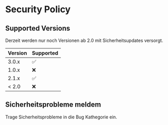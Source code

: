 # Security Policy

## Supported Versions

Derzeit werden nur noch Versionen ab 2.0 mit Sicherheitsupdates versorgt.

| Version | Supported          |
| ------- | ------------------ |
| 3.0.x   | :white_check_mark: |
| 1.0.x   | :x:                |
| 2.1.x   | :white_check_mark: |
| < 2.0   | :x:                |

## Sicherheitsprobleme meldem

Trage Sicherheitsprobleme in die Bug Kathegorie ein.
